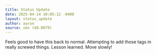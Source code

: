 ```yaml
---
title: Status Update
date: 2025-04-14 10:05:12 -0400
layout: status_update
author: aaron
source: sms ($0.0079)
---
```

Feels good to have this back to normal. Attempting to add those tags in really screwed things. Lesson learned. Move slowly!
